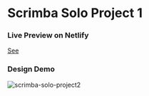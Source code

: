 # Scrimba Solo Project 1


### Live Preview on Netlify

[See](https://glittery-tanuki-d1086c.netlify.app/)

### Design Demo

![scrimba-solo-project2](https://user-images.githubusercontent.com/56123405/196995034-4946b228-7c70-4ef9-89d0-df3530b1238f.png)

